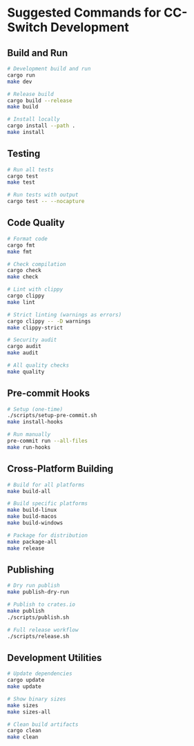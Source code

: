 # Suggested Commands for CC-Switch Development

## Build and Run
```bash
# Development build and run
cargo run
make dev

# Release build
cargo build --release
make build

# Install locally
cargo install --path .
make install
```

## Testing
```bash
# Run all tests
cargo test
make test

# Run tests with output
cargo test -- --nocapture
```

## Code Quality
```bash
# Format code
cargo fmt
make fmt

# Check compilation
cargo check
make check

# Lint with clippy
cargo clippy
make lint

# Strict linting (warnings as errors)
cargo clippy -- -D warnings
make clippy-strict

# Security audit
cargo audit
make audit

# All quality checks
make quality
```

## Pre-commit Hooks
```bash
# Setup (one-time)
./scripts/setup-pre-commit.sh
make install-hooks

# Run manually
pre-commit run --all-files
make run-hooks
```

## Cross-Platform Building
```bash
# Build for all platforms
make build-all

# Build specific platforms
make build-linux
make build-macos
make build-windows

# Package for distribution
make package-all
make release
```

## Publishing
```bash
# Dry run publish
make publish-dry-run

# Publish to crates.io
make publish
./scripts/publish.sh

# Full release workflow
./scripts/release.sh
```

## Development Utilities
```bash
# Update dependencies
cargo update
make update

# Show binary sizes
make sizes
make sizes-all

# Clean build artifacts
cargo clean
make clean
```